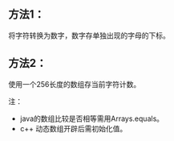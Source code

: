 ## 方法1：
将字符转换为数字，数字存单独出现的字母的下标。

## 方法2：
使用一个256长度的数组存当前字符计数。

注：
- java的数组比较是否相等需用Arrays.equals。
- c++ 动态数组开辟后需初始化值。
